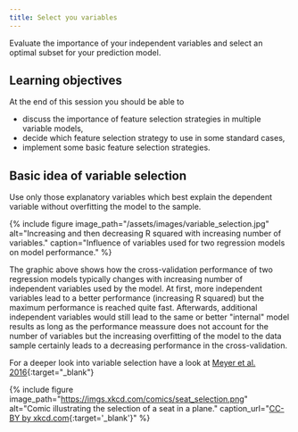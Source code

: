 ```yaml
---
title: Select you variables
---
```


Evaluate the importance of your independent variables and select an optimal subset for your prediction model.

<!--more-->

## Learning objectives
At the end of this session you should be able to
* discuss the importance of feature selection strategies in multiple variable models,
* decide which feature selection strategy to use in some standard cases,
* implement some basic feature selection strategies.


## Basic idea of variable selection
Use only those explanatory variables which best explain the dependent variable without overfitting the model to the sample.


{% include figure image_path="/assets/images/variable_selection.jpg" alt="Increasing and then decreasing R squared with increasing number of variables." caption="Influence of variables used for two regression models on model performance." %}

The graphic above shows how the cross-validation performance of two regression models typically changes with increasing number of independent variables used by the model. At first, more independent variables lead to a better performance (increasing R squared) but the maximum performance is reached quite fast. Afterwards, additional independent variables would still lead to the same or better "internal" model results as long as the performance meassure does not account for the number of variables but the increasing overfitting of the model to the data sample certainly leads to a decreasing performance in the cross-validation.

For a deeper look into variable selection have a look at [Meyer et al. 2016](https://www.mdpi.com/2072-4292/8/9/732){:target="_blank"}

{% include figure image_path="https://imgs.xkcd.com/comics/seat_selection.png" alt="Comic illustrating the selection of a seat in a plane." caption_url="[CC-BY by xkcd.com](https://xkcd.com/726/){:target='_blank'}" %}
